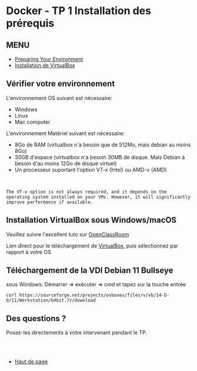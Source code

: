 # Docker - TP 1 Installation des prérequis


## MENU
* [Preparing Your Environment](README.md#vrifier-votre-environnement)
* [Installation de VirtualBox](README.md#installation-de-virtaulbox)




## Vérifier votre environnement

L'environnement OS suivant est nécessaire:
* Windows
* Linux
* Mac computer

L'environnement Matériel suivant est nécessaire:
* 8Go de RAM (virtualbox n'a besoin que de 512Mo, mais debian au moins 8Go)
* 30GB d'espace (virtualbox n'a besoin 30MB de disque. Mais Debian à besoin d'au moins 12Go de disque virtuel)
* Un processeur suportant l'option VT-x (Intel) ou AMD-v (AMD)

<br >

    The VT-x option is not always required, and it depends on the operating system installed on your VMs. However, it will significantly improve performance if available.


## Installation VirtualBox sous Windows/macOS

Veuillez suivre l'excellent tuto sur [OpenClassRoom](https://openclassrooms.com/en/courses/7163136-set-up-virtual-machines-using-virtualbox-and-vsphere/7358796-install-virtualbox)

Lien direct pour le téléchargement de [VirtualBox](https://www.virtualbox.org/wiki/Downloads), puis sélectionnez par rapport à votre OS

## Téléchargement de la VDI Debian 11 Bullseye
sous Windows:
Démarrer => exécuter => cmd et tapez sur la touche entrée

```dos
curl https://sourceforge.net/projects/osboxes/files/v/vb/14-D-b/11/Workstation/64bit.7z/download
```




## Des questions ?
Posez-les directements à votre intervenant pendant le TP.

<br >
<br >

* [Haut de page](README.md#menu)